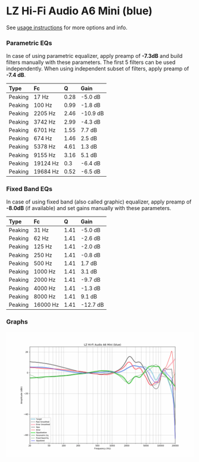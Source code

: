 # LZ Hi-Fi Audio A6 Mini (blue)
See [usage instructions](https://github.com/jaakkopasanen/AutoEq#usage) for more options and info.

### Parametric EQs
In case of using parametric equalizer, apply preamp of **-7.3dB** and build filters manually
with these parameters. The first 5 filters can be used independently.
When using independent subset of filters, apply preamp of **-7.4 dB**.

| Type    | Fc       |    Q | Gain     |
|:--------|:---------|:-----|:---------|
| Peaking | 17 Hz    | 0.28 | -5.0 dB  |
| Peaking | 100 Hz   | 0.99 | -1.8 dB  |
| Peaking | 2205 Hz  | 2.46 | -10.9 dB |
| Peaking | 3742 Hz  | 2.99 | -4.3 dB  |
| Peaking | 6701 Hz  | 1.55 | 7.7 dB   |
| Peaking | 674 Hz   | 1.46 | 2.5 dB   |
| Peaking | 5378 Hz  | 4.61 | 1.3 dB   |
| Peaking | 9155 Hz  | 3.16 | 5.1 dB   |
| Peaking | 19124 Hz | 0.3  | -6.4 dB  |
| Peaking | 19684 Hz | 0.52 | -6.5 dB  |

### Fixed Band EQs
In case of using fixed band (also called graphic) equalizer, apply preamp of **-8.0dB**
(if available) and set gains manually with these parameters.

| Type    | Fc       |    Q | Gain     |
|:--------|:---------|:-----|:---------|
| Peaking | 31 Hz    | 1.41 | -5.0 dB  |
| Peaking | 62 Hz    | 1.41 | -2.6 dB  |
| Peaking | 125 Hz   | 1.41 | -2.0 dB  |
| Peaking | 250 Hz   | 1.41 | -0.8 dB  |
| Peaking | 500 Hz   | 1.41 | 1.7 dB   |
| Peaking | 1000 Hz  | 1.41 | 3.1 dB   |
| Peaking | 2000 Hz  | 1.41 | -9.7 dB  |
| Peaking | 4000 Hz  | 1.41 | -1.3 dB  |
| Peaking | 8000 Hz  | 1.41 | 9.1 dB   |
| Peaking | 16000 Hz | 1.41 | -12.7 dB |

### Graphs
![](./LZ%20Hi-Fi%20Audio%20A6%20Mini%20(blue).png)